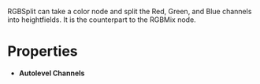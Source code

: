 


RGBSplit can take a color node and split the Red, Green, and Blue channels into heightfields. It is the counterpart to the RGBMix node.



# Properties

- **Autolevel Channels**  
  



